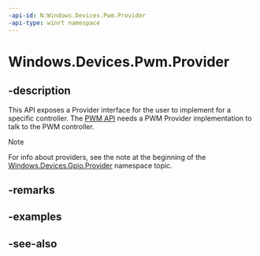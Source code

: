 ```yaml
---
-api-id: N:Windows.Devices.Pwm.Provider
-api-type: winrt namespace
---
```


# Windows.Devices.Pwm.Provider

## -description
This API exposes a Provider interface for the user to implement for a specific controller. The [PWM API](../windows.devices.pwm/windows_devices_pwm.md) needs a PWM Provider implementation to talk to the PWM controller.

> [!NOTE]
> For info about providers, see the note at the beginning of the [Windows.Devices.Gpio.Provider](/uwp/api/windows.devices.gpio.provider) namespace topic.

## -remarks

## -examples

## -see-also